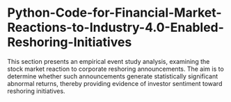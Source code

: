# Python-Code-for-Financial-Market-Reactions-to-Industry-4.0-Enabled-Reshoring-Initiatives
This section presents an empirical event study analysis, examining the stock market reaction to corporate reshoring announcements. The aim is to determine whether such announcements generate statistically significant abnormal returns, thereby providing evidence of investor sentiment toward reshoring initiatives.

